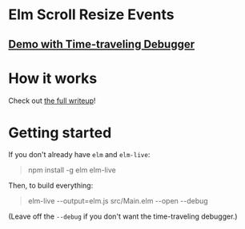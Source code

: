# Elm Scroll Resize Events

## [Demo with Time-traveling Debugger]()

# How it works

Check out [the full writeup](https://medium.com/@l.mugnaini/scroll-and-resize-events-in-elm-ac4f0589f42)!

# Getting started

If you don't already have `elm` and `elm-live`:

> npm install -g elm elm-live

Then, to build everything:

> elm-live --output=elm.js src/Main.elm --open --debug

(Leave off the `--debug` if you don't want the time-traveling debugger.)
